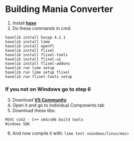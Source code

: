 # Building Mania Converter
1. Install [**haxe**](https://haxe.org)
2. Do these commands in cmd:
```
haxelib install hxcpp 4.2.1
haxelib install lime
haxelib install openfl
haxelib install flixel
haxelib install flixel-tools
haxelib install flixel-ui
haxelib install flixel-addons
haxelib run lime setup
haxelib run lime setup flixel
haxelib run flixel-tools setup
```
### If you not on Windows go to step 6
3. Download [**VS Community**](https://visualstudio.microsoft.com/downloads/)
4. Open it and go to Individual Components tab
5. Download these libs:
```
MSVC v142 - C++ x64/x86 build tools
Windows SDK
```
6. And now compile it with: `lime test <windows/linux/mac>`